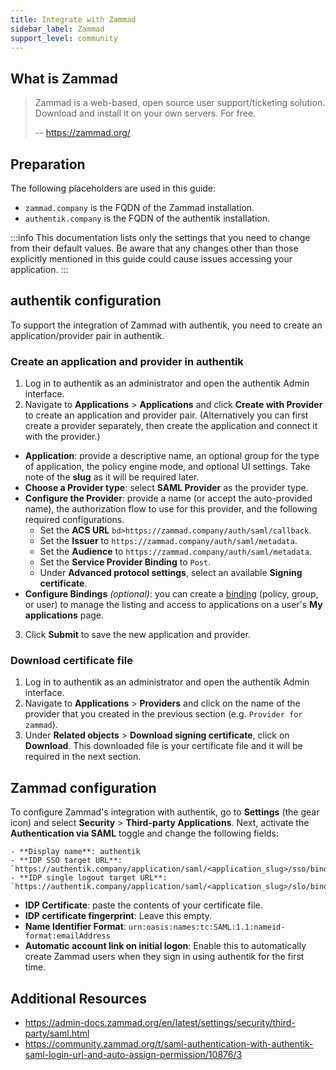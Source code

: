 ```yaml
---
title: Integrate with Zammad
sidebar_label: Zammad
support_level: community
---
```


## What is Zammad

> Zammad is a web-based, open source user support/ticketing solution.
> Download and install it on your own servers. For free.
>
> -- https://zammad.org/

## Preparation

The following placeholders are used in this guide:

- `zammad.company` is the FQDN of the Zammad installation.
- `authentik.company` is the FQDN of the authentik installation.

:::info
This documentation lists only the settings that you need to change from their default values. Be aware that any changes other than those explicitly mentioned in this guide could cause issues accessing your application.
:::

## authentik configuration

To support the integration of Zammad with authentik, you need to create an application/provider pair in authentik.

### Create an application and provider in authentik

1. Log in to authentik as an administrator and open the authentik Admin interface.
2. Navigate to **Applications** > **Applications** and click **Create with Provider** to create an application and provider pair. (Alternatively you can first create a provider separately, then create the application and connect it with the provider.)

- **Application**: provide a descriptive name, an optional group for the type of application, the policy engine mode, and optional UI settings. Take note of the **slug** as it will be required later.
- **Choose a Provider type**: select **SAML Provider** as the provider type.
- **Configure the Provider**: provide a name (or accept the auto-provided name), the authorization flow to use for this provider, and the following required configurations.
    - Set the **ACS URL** `bd>https://zammad.company/auth/saml/callback`.
    - Set the **Issuer** to `https://zammad.company/auth/saml/metadata`.
    - Set the **Audience** to `https://zammad.company/auth/saml/metadata`.
    - Set the **Service Provider Binding** to `Post`.
    - Under **Advanced protocol settings**, select an available **Signing certificate**.
- **Configure Bindings** _(optional)_: you can create a [binding](/docs/add-secure-apps/flows-stages/bindings/) (policy, group, or user) to manage the listing and access to applications on a user's **My applications** page.

3. Click **Submit** to save the new application and provider.

### Download certificate file

1. Log in to authentik as an administrator and open the authentik Admin interface.
2. Navigate to **Applications** > **Providers** and click on the name of the provider that you created in the previous section (e.g. `Provider for zammad`).
3. Under **Related objects** > **Download signing certificate**, click on **Download**. This downloaded file is your certificate file and it will be required in the next section.

## Zammad configuration

To configure Zammad's integration with authentik, go to **Settings** (the gear icon) and select **Security** > **Third-party Applications**. Next, activate the **Authentication via SAML** toggle and change the following fields:

    - **Display name**: authentik
    - **IDP SSO target URL**: `https://authentik.company/application/saml/<application_slug>/sso/binding/post/`
    - **IDP single logout target URL**: `https://authentik.company/application/saml/<application_slug>/slo/binding/redirect/`

- **IDP Certificate**: paste the contents of your certificate file.
- **IDP certificate fingerprint**: Leave this empty.
- **Name Identifier Format**: `urn:oasis:names:tc:SAML:1.1:nameid-format:emailAddress`
- **Automatic account link on initial logon**: Enable this to automatically create Zammad users when they sign in using authentik for the first time.

## Additional Resources

- https://admin-docs.zammad.org/en/latest/settings/security/third-party/saml.html
- https://community.zammad.org/t/saml-authentication-with-authentik-saml-login-url-and-auto-assign-permission/10876/3

